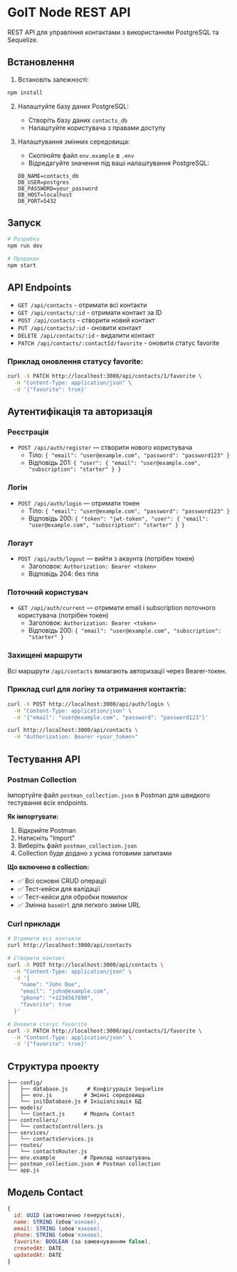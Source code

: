 # GoIT Node REST API

REST API для управління контактами з використанням PostgreSQL та Sequelize.

## Встановлення

1. Встановіть залежності:

```bash
npm install
```

2. Налаштуйте базу даних PostgreSQL:

   - Створіть базу даних `contacts_db`
   - Налаштуйте користувача з правами доступу

3. Налаштування змінних середовища:
   - Скопіюйте файл `env.example` в `.env`
   - Відредагуйте значення під ваші налаштування PostgreSQL:
   ```
   DB_NAME=contacts_db
   DB_USER=postgres
   DB_PASSWORD=your_password
   DB_HOST=localhost
   DB_PORT=5432
   ```

## Запуск

```bash
# Розробка
npm run dev

# Продакшн
npm start
```

## API Endpoints

- `GET /api/contacts` - отримати всі контакти
- `GET /api/contacts/:id` - отримати контакт за ID
- `POST /api/contacts` - створити новий контакт
- `PUT /api/contacts/:id` - оновити контакт
- `DELETE /api/contacts/:id` - видалити контакт
- `PATCH /api/contacts/:contactId/favorite` - оновити статус favorite

### Приклад оновлення статусу favorite:

```bash
curl -X PATCH http://localhost:3000/api/contacts/1/favorite \
  -H "Content-Type: application/json" \
  -d '{"favorite": true}'
```

## Аутентифікація та авторизація

### Реєстрація

- `POST /api/auth/register` — створити нового користувача
  - Тіло: `{ "email": "user@example.com", "password": "password123" }`
  - Відповідь 201: `{ "user": { "email": "user@example.com", "subscription": "starter" } }`

### Логін

- `POST /api/auth/login` — отримати токен
  - Тіло: `{ "email": "user@example.com", "password": "password123" }`
  - Відповідь 200: `{ "token": "jwt-token", "user": { "email": "user@example.com", "subscription": "starter" } }`

### Логаут

- `POST /api/auth/logout` — вийти з акаунта (потрібен токен)
  - Заголовок: `Authorization: Bearer <token>`
  - Відповідь 204: без тіла

### Поточний користувач

- `GET /api/auth/current` — отримати email і subscription поточного користувача (потрібен токен)
  - Заголовок: `Authorization: Bearer <token>`
  - Відповідь 200: `{ "email": "user@example.com", "subscription": "starter" }`

### Захищені маршрути

Всі маршрути `/api/contacts` вимагають авторизації через Bearer-токен.

### Приклад curl для логіну та отримання контактів:

```bash
curl -X POST http://localhost:3000/api/auth/login \
  -H "Content-Type: application/json" \
  -d '{"email": "user@example.com", "password": "password123"}'

curl http://localhost:3000/api/contacts \
  -H "Authorization: Bearer <your_token>"
```

## Тестування API

### Postman Collection

Імпортуйте файл `postman_collection.json` в Postman для швидкого тестування всіх endpoints.

**Як імпортувати:**

1. Відкрийте Postman
2. Натисніть "Import"
3. Виберіть файл `postman_collection.json`
4. Collection буде додано з усіма готовими запитами

**Що включено в collection:**

- ✅ Всі основні CRUD операції
- ✅ Тест-кейси для валідації
- ✅ Тест-кейси для обробки помилок
- ✅ Змінна `baseUrl` для легкого зміни URL

### Curl приклади

```bash
# Отримати всі контакти
curl http://localhost:3000/api/contacts

# Створити контакт
curl -X POST http://localhost:3000/api/contacts \
  -H "Content-Type: application/json" \
  -d '{
    "name": "John Doe",
    "email": "john@example.com",
    "phone": "+1234567890",
    "favorite": true
  }'

# Оновити статус favorite
curl -X PATCH http://localhost:3000/api/contacts/1/favorite \
  -H "Content-Type: application/json" \
  -d '{"favorite": true}'
```

## Структура проекту

```
├── config/
│   ├── database.js      # Конфігурація Sequelize
│   ├── env.js          # Змінні середовища
│   └── initDatabase.js # Ініціалізація БД
├── models/
│   └── Contact.js      # Модель Contact
├── controllers/
│   └── contactsControllers.js
├── services/
│   └── contactsServices.js
├── routes/
│   └── contactsRouter.js
├── env.example         # Приклад налаштувань
├── postman_collection.json # Postman collection
└── app.js
```

## Модель Contact

```javascript
{
  id: UUID (автоматично генерується),
  name: STRING (обов'язкове),
  email: STRING (обов'язкове),
  phone: STRING (обов'язкове),
  favorite: BOOLEAN (за замовчуванням false),
  createdAt: DATE,
  updatedAt: DATE
}
```
